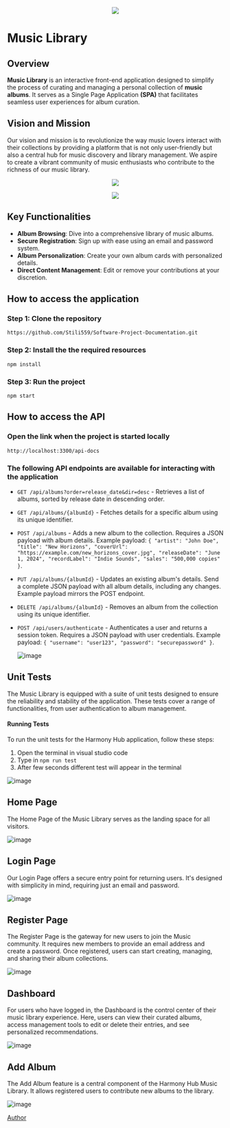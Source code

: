 <div align="center">
<img src="https://github.com/Stili559/Software-Project-Documentation/assets/80035053/3fa9179c-13e9-4359-b7da-62beb7ef2e5d">
</div>

# Music Library
  
## Overview

**Music Library** is an interactive front-end application designed to simplify the process of curating and managing a personal collection of **music albums**. It serves as a Single Page Application **(SPA)** that facilitates seamless user experiences for album curation.

## Vision and Mission

Our vision and mission is to revolutionize the way music lovers interact with their collections by providing a platform that is not only user-friendly but also a central hub for music discovery and library management. We aspire to create a vibrant community of music enthusiasts who contribute to the richness of our music library.

<p align="center">
  <img src="https://img.shields.io/badge/Language-HTML%20%7C%20CSS%20%7C%20Node.js%20%7C%20Express.js%20%7C%20Chai%20%7C%20Mocha-blue?style=flat-square">
</p>

<p align="center">
 <img src="https://github.com/Stili559/Software-Project-Documentation/assets/80035053/433b8697-b5c4-43c9-91a4-18a630208371">
</p>

## Key Functionalities

- **Album Browsing**: Dive into a comprehensive library of music albums.
- **Secure Registration**: Sign up with ease using an email and password system.
- **Album Personalization**: Create your own album cards with personalized details.
- **Direct Content Management**: Edit or remove your contributions at your discretion.

## How to access the application 
### Step 1: Clone the repository

```shell
https://github.com/Stili559/Software-Project-Documentation.git
```

### Step 2: Install the the required resources

```shell
npm install
```

### Step 3: Run the project

```shell
npm start
```

## How to access the API
### Open the link when the project is started locally

```shell
http://localhost:3300/api-docs
```

### The following API endpoints are available for interacting with the application

- `GET /api/albums?order=release_date&dir=desc` - Retrieves a list of albums, sorted by release date in descending order.
- `GET /api/albums/{albumId}` - Fetches details for a specific album using its unique identifier.
- `POST /api/albums` - Adds a new album to the collection. Requires a JSON payload with album details. Example payload: `{ "artist": "John Doe", "title": "New Horizons", "coverUrl": "https://example.com/new_horizons_cover.jpg", "releaseDate": "June 1, 2024", "recordLabel": "Indie Sounds", "sales": "500,000 copies" }`.
- `PUT /api/albums/{albumId}` - Updates an existing album's details. Send a complete JSON payload with all album details, including any changes. Example payload mirrors the POST endpoint.
- `DELETE /api/albums/{albumId}` - Removes an album from the collection using its unique identifier.
- `POST /api/users/authenticate` - Authenticates a user and returns a session token. Requires a JSON payload with user credentials. Example payload: `{ "username": "user123", "password": "securepassword" }`.

  ![image](https://github.com/Stili559/Software-Project-Documentation/assets/80035053/2e8620f3-37e6-488c-ac4c-bf9972d78fc7)

## Unit Tests
The Music Library is equipped with a suite of unit tests designed to ensure the reliability and stability of the application. These tests cover a range of functionalities, from user authentication to album management.

#### Running Tests

To run the unit tests for the Harmony Hub application, follow these steps:

1. Open the terminal in visual studio code
3. Type in ```npm run test```
4. After few seconds different test will appear in the terminal

![image](https://github.com/Stili559/Software-Project-Documentation/assets/80035053/352fd3cd-c9fc-428a-b78b-dae7576224b5)

## Home Page

The Home Page of the Music Library serves as the landing space for all visitors. 

![image](https://github.com/Stili559/Software-Project-Documentation/assets/80035053/606ba46c-2811-433e-92b9-8702fffc87e8)

## Login Page

Our Login Page offers a secure entry point for returning users. It's designed with simplicity in mind, requiring just an email and password.

![image](https://github.com/Stili559/Software-Project-Documentation/assets/80035053/75c3324c-7675-4a1d-adb2-d484c9e17dbb)

## Register Page

The Register Page is the gateway for new users to join the Music community. It requires new members to provide an email address and create a password. Once registered, users can start creating, managing, and sharing their album collections.

![image](https://github.com/Stili559/Software-Project-Documentation/assets/80035053/2c7b34fb-5cfb-42f5-9cf8-8474f0484487)

## Dashboard

For users who have logged in, the Dashboard is the control center of their music library experience. Here, users can view their curated albums, access management tools to edit or delete their entries, and see personalized recommendations. 

![image](https://github.com/Stili559/Software-Project-Documentation/assets/80035053/92434afe-cc8e-4e1f-8f11-4257ba6c68da)

## Add Album
The Add Album feature is a central component of the Harmony Hub Music Library. It allows registered users to contribute new albums to the library.

![image](https://github.com/Stili559/Software-Project-Documentation/assets/80035053/cbaad971-4775-4f03-bbb4-573b1a3a04e1)

[Author](https://github.com/GerganaIvanova4545)

